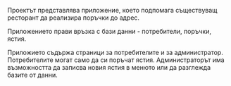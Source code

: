 Проектът представлява приложение, което подпомага съществуващ ресторант да реализира поръчки до адрес.

Приложението прави връзка с бази данни - потребители, поръчки, ястия.

Приложието съдържа страници за потребителите и за администратор.
 Потребителите могат само да си поръчат ястия.
 Администраторът има възможността да записва новия ястия в менюто или да разглежда базите от данни.